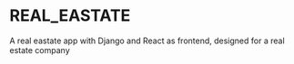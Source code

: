 # REAL_EASTATE
A real eastate app with Django and React as frontend, designed for a real estate company
